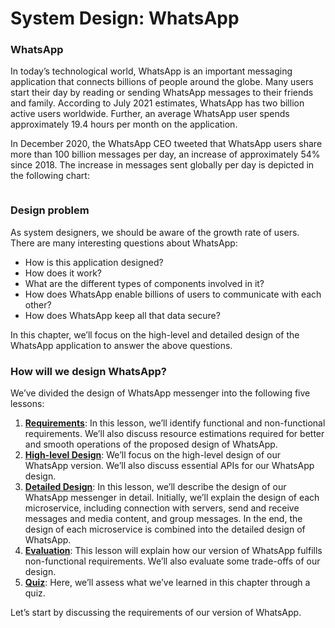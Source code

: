 # System Design: WhatsApp

### WhatsApp <a href="#whatsapp-0" id="whatsapp-0"></a>

In today’s technological world, WhatsApp is an important messaging application that connects billions of people around the globe. Many users start their day by reading or sending WhatsApp messages to their friends and family. According to July 2021 estimates, WhatsApp has two billion active users worldwide. Further, an average WhatsApp user spends approximately 19.4 hours per month on the application.

In December 2020, the WhatsApp CEO tweeted that WhatsApp users share more than 100 billion messages per day, an increase of approximately 54% since 2018. The increase in messages sent globally per day is depicted in the following chart:

<figure><img src="https://kuweiguge.github.io/Grokking-Modern-System-Design-Interview-Gitbook/.gitbook/assets/Screenshot 2023-09-06 at 1.41.03 AM.png" alt=""><figcaption></figcaption></figure>

### Design problem <a href="#design-problem-0" id="design-problem-0"></a>

As system designers, we should be aware of the growth rate of users. There are many interesting questions about WhatsApp:

* How is this application designed?
* How does it work?
* What are the different types of components involved in it?
* How does WhatsApp enable billions of users to communicate with each other?
* How does WhatsApp keep all that data secure?

In this chapter, we’ll focus on the high-level and detailed design of the WhatsApp application to answer the above questions.

### How will we design WhatsApp? <a href="#how-will-we-design-whatsapp-0" id="how-will-we-design-whatsapp-0"></a>

We’ve divided the design of WhatsApp messenger into the following five lessons:

1. [**Requirements**](requirements-of-whatsapps-design.md): In this lesson, we’ll identify functional and non-functional requirements. We’ll also discuss resource estimations required for better and smooth operations of the proposed design of WhatsApp.
2. [**High-level Design**](high-level-design-of-whatsapp.md): We’ll focus on the high-level design of our WhatsApp version. We’ll also discuss essential APIs for our WhatsApp design.
3. [**Detailed Design**](detailed-design-of-whatsapp.md): In this lesson, we’ll describe the design of our WhatsApp messenger in detail. Initially, we’ll explain the design of each microservice, including connection with servers, send and receive messages and media content, and group messages. In the end, the design of each microservice is combined into the detailed design of WhatsApp.
4. [**Evaluation**](evaluation-of-whatsapps-design.md): This lesson will explain how our version of WhatsApp fulfills non-functional requirements. We’ll also evaluate some trade-offs of our design.
5. [**Quiz**](quiz-on-whatsapps-design.md): Here, we’ll assess what we’ve learned in this chapter through a quiz.

Let’s start by discussing the requirements of our version of WhatsApp.
